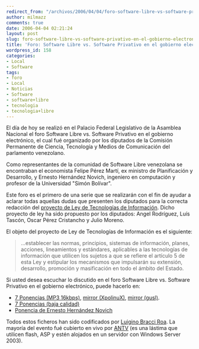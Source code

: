 ```yaml
---
redirect_from: "/archivos/2006/04/04/foro-software-libre-vs-software-privativo-en-el-gobierno-electronico/"
author: milmazz
comments: true
date: 2006-04-04 02:21:24
layout: post
slug: foro-software-libre-vs-software-privativo-en-el-gobierno-electronico
title: 'Foro: Software Libre vs. Software Privativo en el gobierno electrónico'
wordpress_id: 158
categories:
- Local
- Software
tags:
- foro
- Local
- Noticias
- Software
- software+libre
- tecnologia
- tecnologia+libre
---
```


El día de hoy se realizó en el Palacio Federal Legislativo de la Asamblea Nacional el foro Software Libre vs. Software Privativo en el gobierno electrónico, el cual fué organizado por los diputados de la Comisión Permanente de Ciencia, Tecnología y Medios de Comunicación del parlamento venezolano.

Como representantes de la comunidad de Software Libre venezolana se encontraban el economista Felipe Pérez Martí, ex ministro de Planificación y Desarrollo, y Ernesto Hernández Novich, ingeniero en computación y profesor de la Universidad "Simón Bolívar".

Este foro es el primero de una serie que se realizarán con el fin de ayudar a aclarar todas aquellas dudas que presenten los diputados para la correcta redacción del [proyecto de Ley de Tecnologías de Información](http://www.asambleanacional.gov.ve/ns2/leyes.asp?id=695). Dicho proyecto de ley ha sido propuesto por los diputados: Angel Rodríguez, Luís Tascón, Oscar Pérez Cristancho y Julio Moreno.

El objeto del proyecto de Ley de Tecnologías de Información es el siguiente:

> ...establecer las normas, principios, sistemas de información, planes, acciones, lineamientos y estándares, aplicables a las tecnologías de información que utilicen los sujetos a que se refiere el artículo 5 de esta Ley y estipular los mecanismos que impulsarán su extensión, desarrollo, promoción y masificación en todo el ámbito del Estado. 

Si usted desea escuchar lo discutido en el foro Software Libre vs. Software Privativo en el gobierno electrónico, puede hacerlo en:

  * [7 Ponencias (MP3 16kbps)](http://www.ubuntuchannel.org/downloads/foro-an-software-libre-vs-privativo-7-ponencias-16kbps.mp3), [mirror (XpolinuX)](http://www.xpolinux.org/foro-lvsp.mp3), [mirror (gusl)](http://www.gusl.org.ve/~pelox/foro-lvsp.mp3).
  * [7 Ponencias (baja calidad)](http://www.ubuntuchannel.org/downloads/foro-an-software-libre-vs-privativo-7-ponencias-low.mp3)
  * [Ponencia de Ernesto Hernández Novich](http://www.ubuntuchannel.org/downloads/foro-an-software-libre-vs-privativo-7-ponencias-emhn-2.mp3)

Todos estos ficheros han sido codificados por [Luigino Bracci Roa](http://lubrio.blogspot.com/). La mayoría del evento fué cubierto en vivo por [ANTV](http://www.antv.gob.ve/) (es una lástima que utilicen flash, ASP y estén alojados en un servidor con Windows Server 2003).
